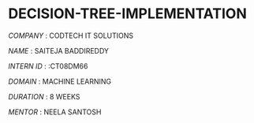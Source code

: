 # DECISION-TREE-IMPLEMENTATION

*COMPANY* : CODTECH  IT SOLUTIONS

*NAME* : SAITEJA BADDIREDDY

*INTERN ID* : :CT08DM66

*DOMAIN* : MACHINE LEARNING

*DURATION* : 8 WEEKS

*MENTOR* : NEELA SANTOSH


